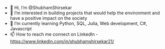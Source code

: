 - 👋 Hi, I’m @ShubhamShirsekar
- 👀 I’m interested in building projects that would help the environment and have a positive impact on the society
- 🌱 I’m currently learning Python, SQL, Julia, Web development, C#, Javascript
- 📫 How to reach me connect on LinkedIn - https://www.linkedin.com/in/shubhamshirsekar21/
